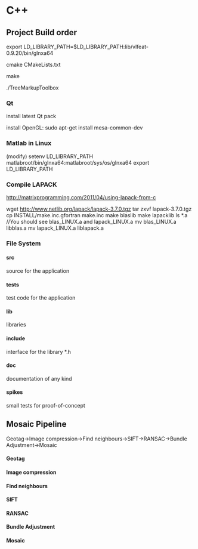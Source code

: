 # C++

## Project Build order

export LD_LIBRARY_PATH=$LD_LIBRARY_PATH:lib/vlfeat-0.9.20/bin/glnxa64

cmake CMakeLists.txt

make

./TreeMarkupToolbox


### Qt
install latest Qt pack

install OpenGL: sudo apt-get install mesa-common-dev

### Matlab in Linux
(modify)
setenv LD_LIBRARY_PATH matlabroot/bin/glnxa64:matlabroot/sys/os/glnxa64
export LD_LIBRARY_PATH

### Compile LAPACK
http://matrixprogramming.com/2011/04/using-lapack-from-c

wget http://www.netlib.org/lapack/lapack-3.7.0.tgz
tar zxvf lapack-3.7.0.tgz
cp INSTALL/make.inc.gfortran make.inc
make blaslib
make lapacklib
ls *.a
//You should see blas_LINUX.a  and lapack_LINUX.a
mv blas_LINUX.a libblas.a
mv lapack_LINUX.a liblapack.a

### File System
#### src
source for the application

#### tests
test code for the application

#### lib
libraries

#### include 
interface for the library *.h

#### doc
documentation of any kind

#### spikes
small tests for proof-of-concept



## Mosaic Pipeline
Geotag->Image compression->Find neighbours->SIFT->RANSAC->Bundle Adjustment->Mosaic

#### Geotag

#### Image compression

#### Find neighbours

#### SIFT

#### RANSAC

#### Bundle Adjustment

#### Mosaic
